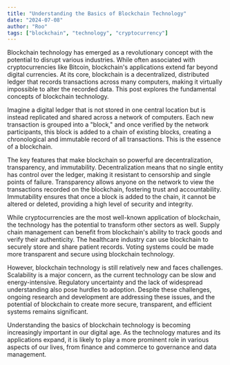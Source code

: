 ```yaml
---
title: "Understanding the Basics of Blockchain Technology"
date: "2024-07-08"
author: "Roo"
tags: ["blockchain", "technology", "cryptocurrency"]
---
```

Blockchain technology has emerged as a revolutionary concept with the potential to disrupt various industries. While often associated with cryptocurrencies like Bitcoin, blockchain's applications extend far beyond digital currencies. At its core, blockchain is a decentralized, distributed ledger that records transactions across many computers, making it virtually impossible to alter the recorded data. This post explores the fundamental concepts of blockchain technology.

Imagine a digital ledger that is not stored in one central location but is instead replicated and shared across a network of computers. Each new transaction is grouped into a "block," and once verified by the network participants, this block is added to a chain of existing blocks, creating a chronological and immutable record of all transactions. This is the essence of a blockchain.

The key features that make blockchain so powerful are decentralization, transparency, and immutability. Decentralization means that no single entity has control over the ledger, making it resistant to censorship and single points of failure. Transparency allows anyone on the network to view the transactions recorded on the blockchain, fostering trust and accountability. Immutability ensures that once a block is added to the chain, it cannot be altered or deleted, providing a high level of security and integrity.

While cryptocurrencies are the most well-known application of blockchain, the technology has the potential to transform other sectors as well. Supply chain management can benefit from blockchain's ability to track goods and verify their authenticity. The healthcare industry can use blockchain to securely store and share patient records. Voting systems could be made more transparent and secure using blockchain technology.

However, blockchain technology is still relatively new and faces challenges. Scalability is a major concern, as the current technology can be slow and energy-intensive. Regulatory uncertainty and the lack of widespread understanding also pose hurdles to adoption. Despite these challenges, ongoing research and development are addressing these issues, and the potential of blockchain to create more secure, transparent, and efficient systems remains significant.

Understanding the basics of blockchain technology is becoming increasingly important in our digital age. As the technology matures and its applications expand, it is likely to play a more prominent role in various aspects of our lives, from finance and commerce to governance and data management.
